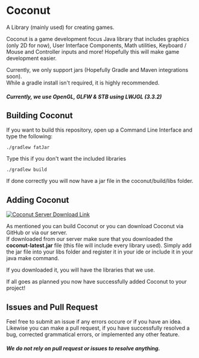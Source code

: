 # Coconut

[//]: # "[![Coconut Project Link](https://img.shields.io/badge/Project-Coconut-pink)](https://compvisia.com/projects/coconut)"
A Library (mainly used) for creating games.

Coconut is a game development focus Java library that includes graphics (only 2D for now), User Interface Components, Math utilities, Keyboard / Mouse and Controller inputs and more!
Hopefully this will make game development easier.

Currently, we only support jars (Hopefully Gradle and Maven integrations soon).<br>
While a gradle install isn't required, it is highly recommended.

##### **Currently, we use OpenGL, GLFW & STB using LWJGL (3.3.2)**

## Building Coconut

If you want to build this repository, open up a Command Line Interface and type the following:

```./gradlew fatJar```

Type this if you don't want the included libraries

```./gradlew build```

If done correctly you will now have a jar file in the coconut/build/libs folder.

## Adding Coconut

[![Coconut Server Download Link](https://img.shields.io/badge/Server-Coconut-white)](https://server.compvisia.com/com/compvisia/coconut/latest/)

As mentioned you can build Coconut or you can download Coconut via GitHub or via our server.<br>
If downloaded from our server make sure that you downloaded the **coconut-latest.jar** file (this file will include every library used). 
Simply add the jar file into your libs folder and register it in your ide or include it in your java make command.

If you downloaded it, you will have the libraries that we use.

If all goes as planned you now have successfully added Coconut to your project! 

## Issues and Pull Request

Feel free to submit an issue if any errors occure or if you have an idea.<br>
Likewise you can make a pull request, if you have successfully resolved a bug, corrected grammatical errors, or implemented any other feature.

##### We do not rely on pull request or issues to resolve anything.